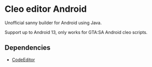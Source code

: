 # Cleo editor Android

Unofficial sanny builder for Android using Java.

Support up to Android 13, only works for GTA:SA Android cleo scripts.

## Dependencies

- [CodeEditor](https://github.com/ahmadaghazadeh/CodeEditor)